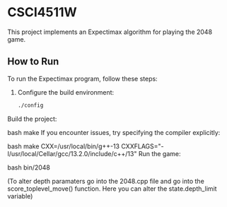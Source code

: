 # CSCI4511W

This project implements an Expectimax algorithm for playing the 2048 game.

## How to Run

To run the Expectimax program, follow these steps:

1. Configure the build environment:
   ```bash
   ./config
Build the project:

bash
make
If you encounter issues, try specifying the compiler explicitly:

bash
make CXX=/usr/local/bin/g++-13 CXXFLAGS="-I/usr/local/Cellar/gcc/13.2.0/include/c++/13"
Run the game:

bash
bin/2048

(To alter depth paramaters go into the 2048.cpp file and go into the score_toplevel_move() function. Here you can alter the state.depth_limit variable)
